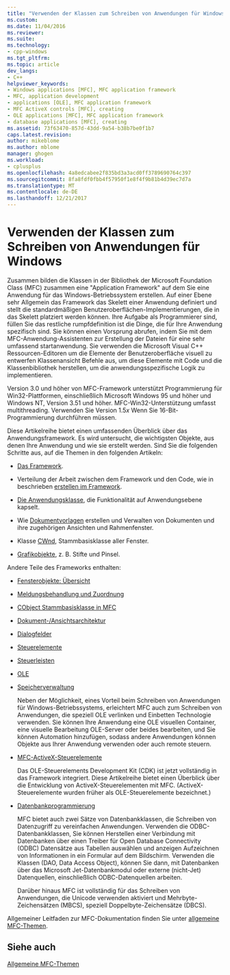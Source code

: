 ```yaml
---
title: "Verwenden der Klassen zum Schreiben von Anwendungen für Windows | Microsoft Docs"
ms.custom: 
ms.date: 11/04/2016
ms.reviewer: 
ms.suite: 
ms.technology:
- cpp-windows
ms.tgt_pltfrm: 
ms.topic: article
dev_langs:
- C++
helpviewer_keywords:
- Windows applications [MFC], MFC application framework
- MFC, application development
- applications [OLE], MFC application framework
- MFC ActiveX controls [MFC], creating
- OLE applications [MFC], MFC application framework
- database applications [MFC], creating
ms.assetid: 73f63470-857d-43dd-9a54-b38b7be0f1b7
caps.latest.revision: 
author: mikeblome
ms.author: mblome
manager: ghogen
ms.workload:
- cplusplus
ms.openlocfilehash: 4a8edcabee2f835bd3a3acd0ff3789690764c397
ms.sourcegitcommit: 8fa8fdf0fbb4f57950f1e8f4f9b81b4d39ec7d7a
ms.translationtype: MT
ms.contentlocale: de-DE
ms.lasthandoff: 12/21/2017
---
```

# <a name="using-the-classes-to-write-applications-for-windows"></a>Verwenden der Klassen zum Schreiben von Anwendungen für Windows
Zusammen bilden die Klassen in der Bibliothek der Microsoft Foundation Class (MFC) zusammen eine "Application Framework" auf dem Sie eine Anwendung für das Windows-Betriebssystem erstellen. Auf einer Ebene sehr Allgemein das Framework das Skelett einer Anwendung definiert und stellt die standardmäßigen Benutzeroberflächen-Implementierungen, die in das Skelett platziert werden können. Ihre Aufgabe als Programmierer sind, füllen Sie das restliche rumpfdefinition ist die Dinge, die für Ihre Anwendung spezifisch sind. Sie können einen Vorsprung abrufen, indem Sie mit dem MFC-Anwendung-Assistenten zur Erstellung der Dateien für eine sehr umfassend startanwendung. Sie verwenden die Microsoft Visual C++ Ressourcen-Editoren um die Elemente der Benutzeroberfläche visuell zu entwerfen Klassenansicht Befehle aus, um diese Elemente mit Code und die Klassenbibliothek herstellen, um die anwendungsspezifische Logik zu implementieren.  
  
 Version 3.0 und höher von MFC-Framework unterstützt Programmierung für Win32-Plattformen, einschließlich Microsoft Windows 95 und höher und Windows NT, Version 3.51 und höher. MFC-Win32-Unterstützung umfasst multithreading. Verwenden Sie Version 1.5*x* Wenn Sie 16-Bit-Programmierung durchführen müssen.  
  
 Diese Artikelreihe bietet einen umfassenden Überblick über das Anwendungsframework. Es wird untersucht, die wichtigsten Objekte, aus denen Ihre Anwendung und wie sie erstellt werden. Sind Sie die folgenden Schritte aus, auf die Themen in den folgenden Artikeln:  
  
-   [Das Framework](../mfc/framework-mfc.md).  
  
-   Verteilung der Arbeit zwischen dem Framework und den Code, wie in beschrieben [erstellen im Framework](../mfc/building-on-the-framework.md).  
  
-   [Die Anwendungsklasse](../mfc/cwinapp-the-application-class.md), die Funktionalität auf Anwendungsebene kapselt.  
  
-   Wie [Dokumentvorlagen](../mfc/document-templates-and-the-document-view-creation-process.md) erstellen und Verwalten von Dokumenten und ihre zugehörigen Ansichten und Rahmenfenster.  
  
-   Klasse [CWnd](../mfc/window-objects.md), Stammbasisklasse aller Fenster.  
  
-   [Grafikobjekte](../mfc/graphic-objects.md), z. B. Stifte und Pinsel.  
  
 Andere Teile des Frameworks enthalten:  
  
-   [Fensterobjekte: Übersicht](../mfc/window-objects.md)  
  
-   [Meldungsbehandlung und Zuordnung](../mfc/message-handling-and-mapping.md)  
  
-   [CObject Stammbasisklasse in MFC](../mfc/using-cobject.md)  
  
-   [Dokument-/Ansichtsarchitektur](../mfc/document-view-architecture.md)  
  
-   [Dialogfelder](../mfc/dialog-boxes.md)  
  
-   [Steuerelemente](../mfc/controls-mfc.md)  
  
-   [Steuerleisten](../mfc/control-bars.md)  
  
-   [OLE](../mfc/ole-in-mfc.md)  
  
-   [Speicherverwaltung](../mfc/memory-management.md)  
  
     Neben der Möglichkeit, eines Vorteil beim Schreiben von Anwendungen für Windows-Betriebssystems, erleichtert MFC auch zum Schreiben von Anwendungen, die speziell OLE verlinken und Einbetten Technologie verwenden. Sie können Ihre Anwendung eine OLE visuellen Container, eine visuelle Bearbeitung OLE-Server oder beides bearbeiten, und Sie können Automation hinzufügen, sodass andere Anwendungen können Objekte aus Ihrer Anwendung verwenden oder auch remote steuern.  
  
-   [MFC-ActiveX-Steuerelemente](../mfc/mfc-activex-controls.md)  
  
     Das OLE-Steuerelements Development Kit (CDK) ist jetzt vollständig in das Framework integriert. Diese Artikelreihe bietet einen Überblick über die Entwicklung von ActiveX-Steuerelementen mit MFC. (ActiveX-Steuerelemente wurden früher als OLE-Steuerelemente bezeichnet.)  
  
-   [Datenbankprogrammierung](../data/data-access-programming-mfc-atl.md)  
  
     MFC bietet auch zwei Sätze von Datenbankklassen, die Schreiben von Datenzugriff zu vereinfachen Anwendungen. Verwenden die ODBC-Datenbankklassen, Sie können Herstellen einer Verbindung mit Datenbanken über einen Treiber für Open Database Connectivity (ODBC) Datensätze aus Tabellen auswählen und anzeigen Aufzeichnen von Informationen in ein Formular auf dem Bildschirm. Verwenden die Klassen (DAO, Data Access Object), können Sie dann, mit Datenbanken über das Microsoft Jet-Datenbankmodul oder externe (nicht-Jet) Datenquellen, einschließlich ODBC-Datenquellen arbeiten.  
  
     Darüber hinaus MFC ist vollständig für das Schreiben von Anwendungen, die Unicode verwenden aktiviert und Mehrbyte-Zeichensätzen (MBCS), speziell Doppelbyte-Zeichensätze (DBCS).  
  
 Allgemeiner Leitfaden zur MFC-Dokumentation finden Sie unter [allgemeine MFC-Themen](../mfc/general-mfc-topics.md).  
  
## <a name="see-also"></a>Siehe auch  
 [Allgemeine MFC-Themen](../mfc/general-mfc-topics.md)

